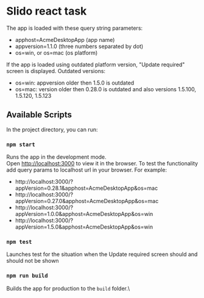 # Slido react task

The app is loaded with these query string parameters:
- apphost=AcmeDesktopApp (app name)
- appversion=1.1.0 (three numbers separated by dot)
- os=win, or os=mac (os platform)

If the app is loaded using outdated platform version, "Update required" screen is displayed.
Outdated versions:
- os=win: appversion older then 1.5.0 is outdated
- os=mac: version older then 0.28.0 is outdated and also versions 1.5.100, 1.5.120, 1.5.123

## Available Scripts

In the project directory, you can run:

### `npm start`

Runs the app in the development mode.\
Open [http://localhost:3000](http://localhost:3000) to view it in the browser.
To test the functionality add query params to localhost url in your browser.
For example:
- http://localhost:3000/?appVersion=0.28.1&apphost=AcmeDesktopApp&os=mac
- http://localhost:3000/?appVersion=0.27.0&apphost=AcmeDesktopApp&os=mac
- http://localhost:3000/?appVersion=1.0.0&apphost=AcmeDesktopApp&os=win
- http://localhost:3000/?appVersion=1.5.0&apphost=AcmeDesktopApp&os=win

### `npm test`

Launches test for the situation when the Update required screen should and should not be shown

### `npm run build`

Builds the app for production to the `build` folder.\
